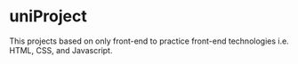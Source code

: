 # uniProject
This projects based on only front-end to practice front-end technologies i.e. HTML, CSS, and Javascript.
